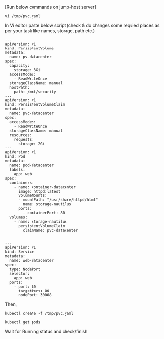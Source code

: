 [Run below commands on jump-host server]
```
vi /tmp/pvc.yaml
```
In Vi editor paste below script (check & do changes some requied places as per your task like names, storage, path etc.)
```
---
apiVersion: v1
kind: PersistentVolume
metadata:
  name: pv-datacenter
spec:
  capacity:
    storage: 3Gi
  accessModes:
    - ReadWriteOnce
  storageClassName: manual
  hostPath:
    path: /mnt/security
---
apiVersion: v1
kind: PersistentVolumeClaim
metadata:
  name: pvc-datacenter
spec:
  accessModes:
    - ReadWriteOnce
  storageClassName: manual
  resources:
    requests:
      storage: 2Gi
---
apiVersion: v1
kind: Pod
metadata:
  name: pod-datacenter
  labels:
    app: web
spec:
  containers:
    - name: container-datacenter
      image: httpd:latest
      volumeMounts:
      - mountPath: "/usr/share/httpd/html"
        name: storage-nautilus
      ports:
        - containerPort: 80
  volumes:
    - name: storage-nautilus
      persistentVolumeClaim:
        claimName: pvc-datacenter
		

---
apiVersion: v1
kind: Service
metadata:
  name: web-datacenter
spec:
  type: NodePort
  selector:
    app: web
  ports:
    - port: 80
      targetPort: 80
      nodePort: 30008
```
Then,
```
kubectl create -f /tmp/pvc.yaml
```
```
kubectl get pods
```
Wait for Running status and check/finish
